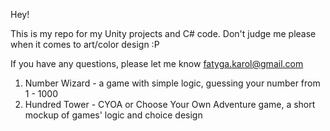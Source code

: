 Hey!

This is my repo for my Unity projects and C# code.
Don't judge me please when it comes to art/color design :P

If you have any questions, please let me know fatyga.karol@gmail.com

1. Number Wizard - a game with simple logic, guessing your number from 1 - 1000
2. Hundred Tower - CYOA or Choose Your Own Adventure game, a short mockup of games' logic and choice design
